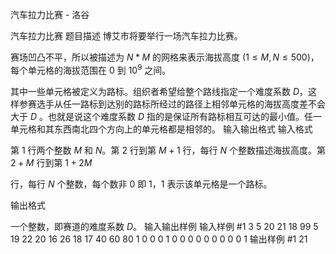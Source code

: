 



汽车拉力比赛 - 洛谷














汽车拉力比赛
题目描述
博艾市将要举行一场汽车拉力比赛。

赛场凹凸不平，所以被描述为 $N*M$ 的网格来表示海拔高度 $(1 \leq M,N \leq 500)$，每个单元格的海拔范围在 $0$ 到 $10^9$ 之间。

其中一些单元格被定义为路标。组织者希望给整个路线指定一个难度系数 $D$，这样参赛选手从任一路标到达别的路标所经过的路径上相邻单元格的海拔高度差不会大于 $D$ 。也就是说这个难度系数 $D$ 指的是保证所有路标相互可达的最小值。任一单元格和其东西南北四个方向上的单元格都是相邻的。
输入输出格式
输入格式

第 $1$ 行两个整数 $M$ 和 $N$。第 $2$ 行到第 $M+1$ 行，每行 $N$ 个整数描述海拔高度。第 $2+M$ 行到第 $1+2M$

行，每行 $N$ 个整数，每个数非 $0$ 即 $1$，$1$ 表示该单元格是一个路标。

输出格式

一个整数，即赛道的难度系数 $D$。
输入输出样例
输入样例 #1
3 5 
20 21 18 99 5  
19 22 20 16 26
18 17 40 60 80
1 0 0 0 1
0 0 0 0 0
0 0 0 0 1
输出样例 #1
21







